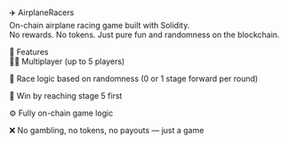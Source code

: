 ✈️ AirplaneRacers     
On-chain airplane racing game built with Solidity.   
No rewards. No tokens. Just pure fun and randomness on the blockchain.      
    
🧩 Features  
👨‍✈️ Multiplayer (up to 5 players)     
     
🔄 Race logic based on randomness (0 or 1 stage forward per round)

🏁 Win by reaching stage 5 first 
     
⚙️ Fully on-chain game logic  
  
❌ No gambling, no tokens, no payouts — just a game  
  
